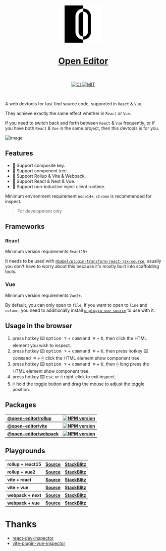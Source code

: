 <p align="center">
  <a href="https://github.com/zjxxxxxxxxx/open-editor">
      <img width="120px" src="./public/logo.png" alt="Open Editor" />
      <h1 align="center">Open Editor</h1>
  </a>
</p>
</br>
<p align="center">
  <a href="https://github.com/zjxxxxxxxxx/open-editor/actions/workflows/ci.yml">
    <img src="https://github.com/zjxxxxxxxxx/open-editor/actions/workflows/ci.yml/badge.svg" alt="CI">
  </a>
  <a href="https://opensource.org/licenses/MIT">
    <img src="https://img.shields.io/github/license/zjxxxxxxxxx/open-editor" alt="MIT">
  </a>
</p>
</br>

A web devtools for fast find source code, supported in `React` & `Vue`.

They achieve exactly the same effect whether in `React` or `Vue`.

If you need to switch back and forth between `React` & `Vue` frequently, or if you have both `React` & `Vue` in the same project, then this devtools is for you.

![image](./public/demo.gif)

## Features

- 🎉 Support composite key.
- 🎯 Support component tree.
- 💝 Support Rollup & Vite & Webpack.
- 🌟 Support React & Next & Vue.
- 🚀 Support non-inductive inject client runtime.

Minimum environment requirement `node14+`, `chrome` is recommended for inspect.

> For development only

## Frameworks

### React

Minimum version requirements `React15+`.

It needs to be used with [`@babel/plugin-transform-react-jsx-source`](https://babeljs.io/docs/babel-plugin-transform-react-jsx-source), usually you don't have to worry about this because it's mostly built into scaffolding tools.

### Vue

Minimum version requirements `Vue2+`.

By default, you can only open to `file`, if you want to open to `line` and `column`, you need to additionally install [`unplugin-vue-source`](https://github.com/zjxxxxxxxxx/unplugin-vue-source) to use with it.

## Usage in the browser

1. press hotkey ⌨️ <kbd>option ⌥</kbd> + <kbd>command ⌘</kbd> + <kbd>O</kbd>, then click the HTML element you wish to inspect.
2. press hotkey ⌨️ <kbd>option ⌥</kbd> + <kbd>command ⌘</kbd> + <kbd>O</kbd>, then press hotkey ⌨️ <kbd>command ⌘</kbd> + 🖱 click the HTML element show component tree.
3. press hotkey ⌨️ <kbd>option ⌥</kbd> + <kbd>command ⌘</kbd> + <kbd>O</kbd>, then 🖱 long press the HTML element show component tree.
4. press hotkey ⌨️ <kbd>esc</kbd> or 🖱 right-click to exit inspect.
5. 🖱 hold the toggle button and drag the mouse to adjust the toggle position.

## Packages

<table>
  <tbody>
    <tr>
      <th align="left">
        <a href="https://github.com/zjxxxxxxxxx/open-editor/tree/main/packages/rollup">
          @open-editor/rollup
        </a>
      </th>
      <th align="left"> 
        <a href="https://www.npmjs.com/package/@open-editor/rollup">
          <img src="https://img.shields.io/npm/v/@open-editor/rollup?color=" alt="NPM version">
        </a>
      </th>
    </tr>
    <tr>
      <th align="left">
        <a href="https://github.com/zjxxxxxxxxx/open-editor/tree/main/packages/vite">
          @open-editor/vite
        </a>
      </th>
      <th> 
        <a href="https://www.npmjs.com/package/@open-editor/vite">
          <img src="https://img.shields.io/npm/v/@open-editor/vite?color=" alt="NPM version">
        </a>
      </th>
    </tr>
    <tr>
      <th>
        <a href="https://github.com/zjxxxxxxxxx/open-editor/tree/main/packages/webpack">
          @open-editor/webpack
        </a>
      </th>
      <th> 
        <a href="https://www.npmjs.com/package/@open-editor/webpack">
          <img src="https://img.shields.io/npm/v/@open-editor/webpack?color=" alt="NPM version">
        </a>
      </th>
    </tr>
  </tbody>
</table>

## Playgrounds

<table>
  <tbody>
    <tr>
      <th align="left">rollup + react15</th>
      <th>
        <a
          target="_black"
          href="https://github.com/zjxxxxxxxxx/open-editor/tree/main/playground/rollup-react15"
        >
          Source
        </a>
      </th>
      <th>
        <a
          target="_black"
          href="https://stackblitz.com/github/zjxxxxxxxxx/open-editor/tree/main/playground/rollup-react15"
        >
          StackBlitz
        </a>
      </th>
    </tr>
    <tr>
      <th align="left">rollup + vue2</th>
      <th>
        <a
          target="_black"
          href="https://github.com/zjxxxxxxxxx/open-editor/tree/main/playground/rollup-vue2"
        >
          Source
        </a>
      </th>
      <th>
        <a
          target="_black"
          href="https://stackblitz.com/github/zjxxxxxxxxx/open-editor/tree/main/playground/rollup-vue2"
        >
          StackBlitz
        </a>
      </th>
    </tr>
    <tr>
      <th align="left">vite + react</th>
      <th>
        <a
          target="_black"
          href="https://github.com/zjxxxxxxxxx/open-editor/tree/main/playground/vite-react"
        >
          Source
        </a>
      </th>
      <th>
        <a
          target="_black"
          href="https://stackblitz.com/github/zjxxxxxxxxx/open-editor/tree/main/playground/vite-react"
        >
          StackBlitz
        </a>
      </th>
    </tr>
    <tr>
      <th align="left">vite + vue</th>
      <th>
        <a
          target="_black"
          href="https://github.com/zjxxxxxxxxx/open-editor/tree/main/playground/vite-vue"
        >
          Source
        </a>
      </th>
      <th>
        <a
          target="_black"
          href="https://stackblitz.com/github/zjxxxxxxxxx/open-editor/tree/main/playground/vite-vue"
        >
          StackBlitz
        </a>
      </th>
    </tr>
    <tr>
      <th align="left">webpack + next</th>
      <th>
        <a
          target="_black"
          href="https://github.com/zjxxxxxxxxx/open-editor/tree/main/playground/webpack-next"
        >
          Source
        </a>
      </th>
      <th>
        <a
          target="_black"
          href="https://stackblitz.com/github/zjxxxxxxxxx/open-editor/tree/main/playground/webpack-next"
        >
          StackBlitz
        </a>
      </th>
    </tr>
    <tr>
      <th align="left">webpack + vue</th>
      <th>
        <a
          target="_black"
          href="https://github.com/zjxxxxxxxxx/open-editor/tree/main/playground/webpack-vue"
        >
          Source
        </a>
      </th>
      <th>
        <a
          target="_black"
          href="https://stackblitz.com/github/zjxxxxxxxxx/open-editor/tree/main/playground/webpack-vue"
        >
          StackBlitz
        </a>
      </th>
    </tr>
  </tbody>
</table>

# Thanks

- [react-dev-inspector](https://github.com/zthxxx/react-dev-inspector)
- [vite-plugin-vue-inspector](https://github.com/webfansplz/vite-plugin-vue-inspector)
